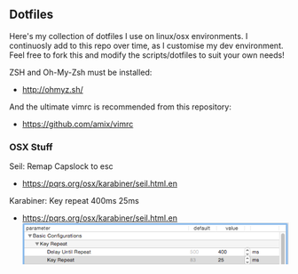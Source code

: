 ## Dotfiles
Here's my collection of dotfiles I use on linux/osx environments.
I continuosly add to this repo over time, as I customise my dev environment.
Feel free to fork this and modify the scripts/dotfiles to suit your own needs!

ZSH and Oh-My-Zsh must be installed:  
- http://ohmyz.sh/   

And the ultimate vimrc is recommended from this repository:  
- https://github.com/amix/vimrc  

### OSX Stuff
Seil: Remap Capslock to esc  
- https://pqrs.org/osx/karabiner/seil.html.en  

Karabiner: Key repeat 400ms 25ms  
- https://pqrs.org/osx/karabiner/seil.html.en  
![Karabiner Settings 400ms Delay 25ms Repeat](/img/karabinersettings.png)
